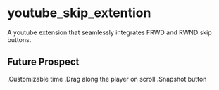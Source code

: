# youtube_skip_extention
A youtube extension that seamlessly integrates FRWD and RWND skip buttons.

## Future Prospect
.Customizable time
.Drag along the player on scroll
.Snapshot button
